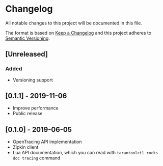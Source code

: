 # Changelog
All notable changes to this project will be documented in this file.

The format is based on [Keep a Changelog](http://keepachangelog.com/en/1.0.0/)
and this project adheres to [Semantic Versioning](http://semver.org/spec/v2.0.0.html).

## [Unreleased]

### Added

- Versioning support

## [0.1.1] - 2019-11-06

- Improve performance
- Public release

## [0.1.0] - 2019-06-05

- OpenTracing API implementation
- Zipkin client
- Lua API documentation, which you can read with `tarantoolctl rocks doc tracing` command
